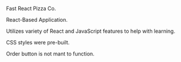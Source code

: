 Fast React Pizza Co.

React-Based Application. 

Utilizes variety of React and JavaScript features to help with learning.

CSS styles were pre-built.

Order button is not mant to function.
